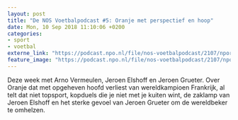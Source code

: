 ```yaml
---
layout: post
title: "De NOS Voetbalpodcast #5: Oranje met perspectief en hoop"
date: Mon, 10 Sep 2018 11:10:06 +0200
categories: 
- sport 
- voetbal 
externe_link: "https://podcast.npo.nl/file/nos-voetbalpodcast/2107/nporadio1_nos-voetbalpodcast_20180910_de-nos-voetbalpodcast-5-oranje-met-perspectief-en-hoop.mp3"
feature_image: "https://podcast.npo.nl/file/nos-voetbalpodcast/2107/nporadio1_nos-voetbalpodcast_20180910_de-nos-voetbalpodcast-5-oranje-met-perspectief-en-hoop.mp3"
---
```


Deze week met Arno Vermeulen, Jeroen Elshoff en Jeroen Grueter. Over Oranje dat met opgeheven hoofd verliest van wereldkampioen Frankrijk, al telt dat niet topsport, kopduels die je niet met je kuiten wint, de zaklamp van Jeroen Elshoff en het sterke gevoel van Jeroen Grueter om de wereldbeker te omhelzen.
